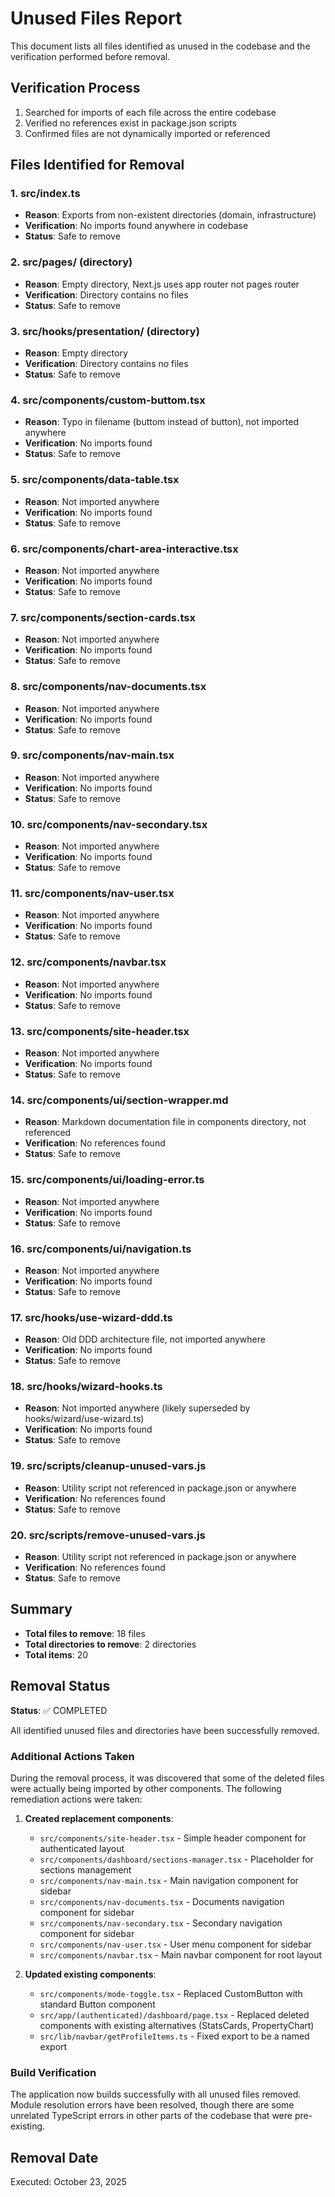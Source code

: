 # Unused Files Report

This document lists all files identified as unused in the codebase and the verification performed before removal.

## Verification Process

1. Searched for imports of each file across the entire codebase
2. Verified no references exist in package.json scripts
3. Confirmed files are not dynamically imported or referenced

## Files Identified for Removal

### 1. src/index.ts
- **Reason**: Exports from non-existent directories (domain, infrastructure)
- **Verification**: No imports found anywhere in codebase
- **Status**: Safe to remove

### 2. src/pages/ (directory)
- **Reason**: Empty directory, Next.js uses app router not pages router
- **Verification**: Directory contains no files
- **Status**: Safe to remove

### 3. src/hooks/presentation/ (directory)
- **Reason**: Empty directory
- **Verification**: Directory contains no files
- **Status**: Safe to remove

### 4. src/components/custom-buttom.tsx
- **Reason**: Typo in filename (buttom instead of button), not imported anywhere
- **Verification**: No imports found
- **Status**: Safe to remove

### 5. src/components/data-table.tsx
- **Reason**: Not imported anywhere
- **Verification**: No imports found
- **Status**: Safe to remove

### 6. src/components/chart-area-interactive.tsx
- **Reason**: Not imported anywhere
- **Verification**: No imports found
- **Status**: Safe to remove

### 7. src/components/section-cards.tsx
- **Reason**: Not imported anywhere
- **Verification**: No imports found
- **Status**: Safe to remove

### 8. src/components/nav-documents.tsx
- **Reason**: Not imported anywhere
- **Verification**: No imports found
- **Status**: Safe to remove

### 9. src/components/nav-main.tsx
- **Reason**: Not imported anywhere
- **Verification**: No imports found
- **Status**: Safe to remove

### 10. src/components/nav-secondary.tsx
- **Reason**: Not imported anywhere
- **Verification**: No imports found
- **Status**: Safe to remove

### 11. src/components/nav-user.tsx
- **Reason**: Not imported anywhere
- **Verification**: No imports found
- **Status**: Safe to remove

### 12. src/components/navbar.tsx
- **Reason**: Not imported anywhere
- **Verification**: No imports found
- **Status**: Safe to remove

### 13. src/components/site-header.tsx
- **Reason**: Not imported anywhere
- **Verification**: No imports found
- **Status**: Safe to remove

### 14. src/components/ui/section-wrapper.md
- **Reason**: Markdown documentation file in components directory, not referenced
- **Verification**: No references found
- **Status**: Safe to remove

### 15. src/components/ui/loading-error.ts
- **Reason**: Not imported anywhere
- **Verification**: No imports found
- **Status**: Safe to remove

### 16. src/components/ui/navigation.ts
- **Reason**: Not imported anywhere
- **Verification**: No imports found
- **Status**: Safe to remove

### 17. src/hooks/use-wizard-ddd.ts
- **Reason**: Old DDD architecture file, not imported anywhere
- **Verification**: No imports found
- **Status**: Safe to remove

### 18. src/hooks/wizard-hooks.ts
- **Reason**: Not imported anywhere (likely superseded by hooks/wizard/use-wizard.ts)
- **Verification**: No imports found
- **Status**: Safe to remove

### 19. src/scripts/cleanup-unused-vars.js
- **Reason**: Utility script not referenced in package.json or anywhere
- **Verification**: No references found
- **Status**: Safe to remove

### 20. src/scripts/remove-unused-vars.js
- **Reason**: Utility script not referenced in package.json or anywhere
- **Verification**: No references found
- **Status**: Safe to remove

## Summary

- **Total files to remove**: 18 files
- **Total directories to remove**: 2 directories
- **Total items**: 20

## Removal Status

**Status**: ✅ COMPLETED

All identified unused files and directories have been successfully removed.

### Additional Actions Taken

During the removal process, it was discovered that some of the deleted files were actually being imported by other components. The following remediation actions were taken:

1. **Created replacement components**:
   - `src/components/site-header.tsx` - Simple header component for authenticated layout
   - `src/components/dashboard/sections-manager.tsx` - Placeholder for sections management
   - `src/components/nav-main.tsx` - Main navigation component for sidebar
   - `src/components/nav-documents.tsx` - Documents navigation component for sidebar
   - `src/components/nav-secondary.tsx` - Secondary navigation component for sidebar
   - `src/components/nav-user.tsx` - User menu component for sidebar
   - `src/components/navbar.tsx` - Main navbar component for root layout

2. **Updated existing components**:
   - `src/components/mode-toggle.tsx` - Replaced CustomButton with standard Button component
   - `src/app/(authenticated)/dashboard/page.tsx` - Replaced deleted components with existing alternatives (StatsCards, PropertyChart)
   - `src/lib/navbar/getProfileItems.ts` - Fixed export to be a named export

### Build Verification

The application now builds successfully with all unused files removed. Module resolution errors have been resolved, though there are some unrelated TypeScript errors in other parts of the codebase that were pre-existing.

## Removal Date
Executed: October 23, 2025

